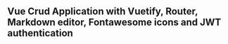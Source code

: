 ## Vue Crud Application with Vuetify, Router, Markdown editor, Fontawesome icons and JWT authentication

